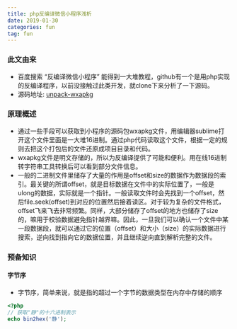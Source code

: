 ```yaml
---
title: php反编译微信小程序浅析
date: 2019-01-30
categories: fun
tag: fun
---
```


### 此文由来
- 百度搜索 “反编译微信小程序” 能得到一大堆教程，github有一个是用php实现的反编译程序，以前没接触过此类开发，就clone下来分析了一下源码。
- 源码地址: [unpack-wxapkg](https://github.com/Clarence-pan/unpack-wxapkg)

### 原理概述
- 通过一些手段可以获取到小程序的源码包wxapkg文件，用编辑器sublime打开这个文件里面是一大堆16进制。通过php代码读取这个文件，根据一定的规则去把这个打包后的文件还原成项目目录和代码。
- wxapkg文件是明文存储的，所以为反编译提供了可能和便利。用在线16进制转字符串工具转换后可以看到部分文件信息。
- 一般的二进制文件里储存了大量的作用是offset和size的数据作为数据段的索引。最关键的所谓offset，就是目标数据在文件中的实际位置了，一般是ulong的数据，实际就是一个指针。一般读取文件时会先找到一个offset，然后file.seek(offset)到对应的位置然后接着读区。对于较为复杂的文件格式，offset飞来飞去非常频繁。同样，大部分储存了offset的地方也储存了size的，嘛用于校验数据避免指针越界嘛。因此，一旦我们可以确认一个文件中某一段数据段，就可以通过它的位置（offset）和大小（size）的实际数据进行搜索，逆向找到指向它的数据位置，并且继续逆向直到解析完整的文件。

### 预备知识

#### 字节序
- 字节序，简单来说，就是指的超过一个字节的数据类型在内存中存储的顺序

``` php
<?php
// 获取"静"的十六进制表示
echo bin2hex('静');

```